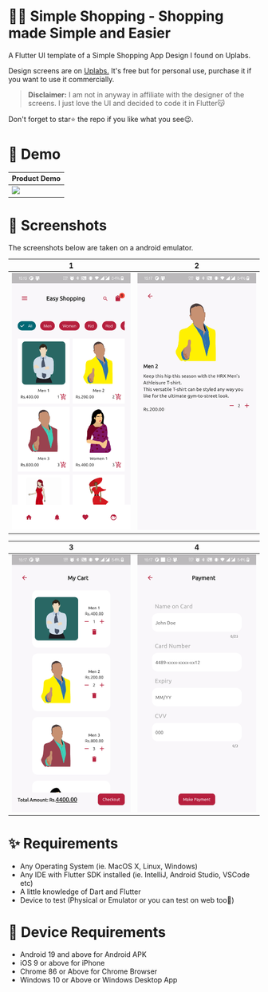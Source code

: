 # 👖👕 Simple Shopping - Shopping made Simple and Easier

A Flutter UI template of a Simple Shopping App Design I found on Uplabs.

Design screens are on [Uplabs.](https://www.uplabs.com/posts/shopping-app-uikit) It's free but for personal use, purchase it if you want to use it commercially.

> **Disclaimer:** I am not in anyway in affiliate with the designer of the screens. I just love the UI and decided to code it in Flutter😽

Don't forget to star⭐ the repo if you like what you see😉.
# 🎥 Demo
| Product Demo |
|------|
|<img src="./demo.gif" width="300">|

# 📸 Screenshots
The screenshots below are taken on a android emulator.

| 1 | 2|
|------|-------|
|<img src="./screenshots/1.png" width="300">|<img src="screenshots/2.png" width="300">|

| 3 | 4|
|------|-------|
|<img src="screenshots/3.png" width="300">|<img src="screenshots/4.png" width="300">|

# ✨ Requirements
- Any Operating System (ie. MacOS X, Linux, Windows)
- Any IDE with Flutter SDK installed (ie. IntelliJ, Android Studio, VSCode etc)
- A little knowledge of Dart and Flutter
- Device to test (Physical or Emulator or you can test on web too🤯)

# 📲 Device Requirements
- Android 19 and above for Android APK
- iOS 9 or above for iPhone
- Chrome 86 or Above for Chrome Browser
- Windows 10 or Above or Windows Desktop App